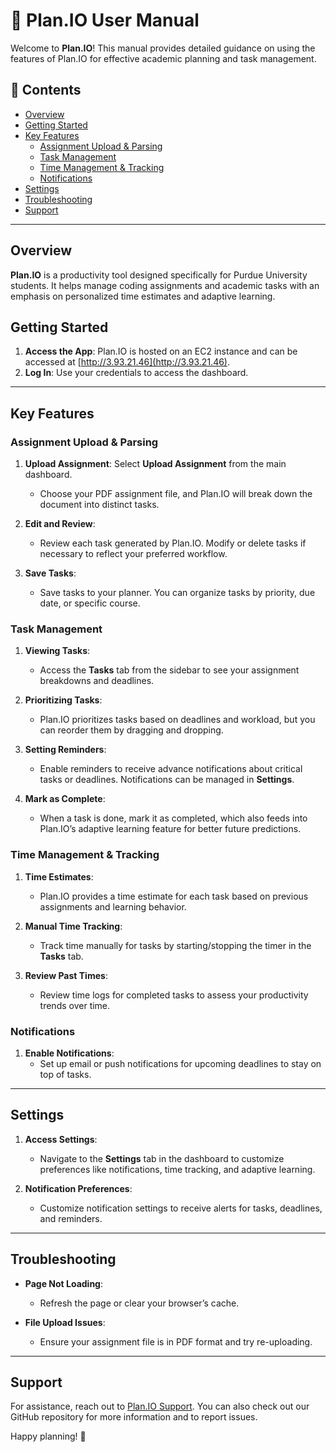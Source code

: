 # 📝 Plan.IO User Manual

Welcome to **Plan.IO**! This manual provides detailed guidance on using the features of Plan.IO for effective academic planning and task management.

## 📖 Contents
- [Overview](#overview)
- [Getting Started](#getting-started)
- [Key Features](#key-features)
  - [Assignment Upload & Parsing](#assignment-upload--parsing)
  - [Task Management](#task-management)
  - [Time Management & Tracking](#time-management--tracking)
  - [Notifications](#notifications)
- [Settings](#settings)
- [Troubleshooting](#troubleshooting)
- [Support](#support)

---

## Overview

**Plan.IO** is a productivity tool designed specifically for Purdue University students. It helps manage coding assignments and academic tasks with an emphasis on personalized time estimates and adaptive learning.

## Getting Started

1. **Access the App**: Plan.IO is hosted on an EC2 instance and can be accessed at [http://3.93.21.46](http://3.93.21.46).
2. **Log In**: Use your credentials to access the dashboard.

---

## Key Features

### Assignment Upload & Parsing

1. **Upload Assignment**: Select **Upload Assignment** from the main dashboard.
   - Choose your PDF assignment file, and Plan.IO will break down the document into distinct tasks.

2. **Edit and Review**: 
   - Review each task generated by Plan.IO. Modify or delete tasks if necessary to reflect your preferred workflow.
   
3. **Save Tasks**:
   - Save tasks to your planner. You can organize tasks by priority, due date, or specific course.

### Task Management

1. **Viewing Tasks**:
   - Access the **Tasks** tab from the sidebar to see your assignment breakdowns and deadlines.

2. **Prioritizing Tasks**:
   - Plan.IO prioritizes tasks based on deadlines and workload, but you can reorder them by dragging and dropping.

3. **Setting Reminders**:
   - Enable reminders to receive advance notifications about critical tasks or deadlines. Notifications can be managed in **Settings**.

4. **Mark as Complete**:
   - When a task is done, mark it as completed, which also feeds into Plan.IO’s adaptive learning feature for better future predictions.

### Time Management & Tracking

1. **Time Estimates**:
   - Plan.IO provides a time estimate for each task based on previous assignments and learning behavior.

2. **Manual Time Tracking**:
   - Track time manually for tasks by starting/stopping the timer in the **Tasks** tab.

3. **Review Past Times**:
   - Review time logs for completed tasks to assess your productivity trends over time.

### Notifications

1. **Enable Notifications**:
   - Set up email or push notifications for upcoming deadlines to stay on top of tasks.
---
## Settings

1. **Access Settings**:
   - Navigate to the **Settings** tab in the dashboard to customize preferences like notifications, time tracking, and adaptive learning.

2. **Notification Preferences**:
   - Customize notification settings to receive alerts for tasks, deadlines, and reminders.

---

## Troubleshooting

- **Page Not Loading**: 
  - Refresh the page or clear your browser’s cache.
  
- **File Upload Issues**: 
  - Ensure your assignment file is in PDF format and try re-uploading.
---

## Support

For assistance, reach out to [Plan.IO Support](mailto:noreply.planio@gmail.com). You can also check out our GitHub repository for more information and to report issues.

Happy planning! 🎉

